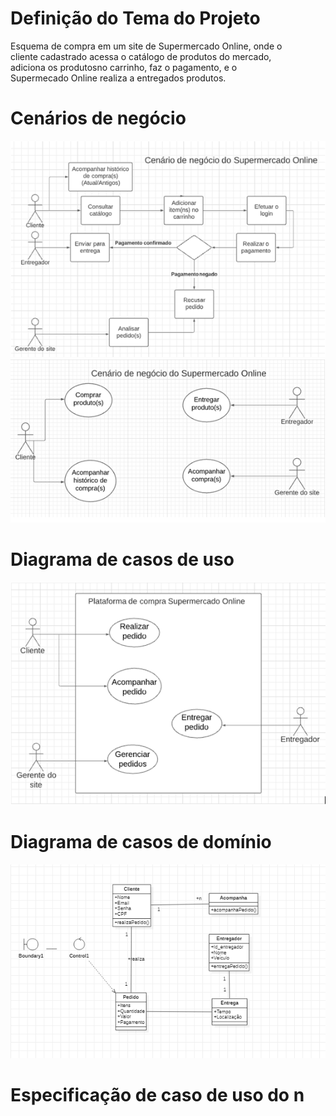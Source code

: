 <div>
<h1>Definição do Tema do Projeto</h1>
<p>Esquema de compra em um site de Supermercado Online, onde o <br/>
cliente cadastrado acessa o catálogo de produtos do mercado, <br/>
adiciona os produtosno carrinho, faz o pagamento, e  o <br/>
Supermecado Online realiza a entregados produtos. </p>
<h1>Cenários de negócio</h1>
<img src="cenario_de_negocio_1.png"/>
<img src="cenario_de_negocio_2.png"/>
<h1>Diagrama de casos de uso</h1>
<img src="casos_de_uso.png"/>
<h1>Diagrama de casos de domínio</h1>
<img src="diagrama_de_dominio.png"/>
<h1>Especificação de caso de uso do n</h1>

</div>
